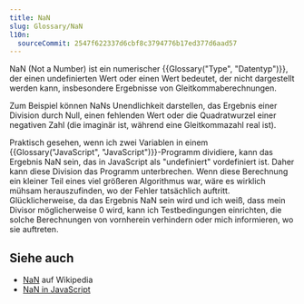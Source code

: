 ```yaml
---
title: NaN
slug: Glossary/NaN
l10n:
  sourceCommit: 2547f622337d6cbf8c3794776b17ed377d6aad57
---
```


NaN (Not a Number) ist ein numerischer {{Glossary("Type", "Datentyp")}}, der einen undefinierten Wert oder einen Wert bedeutet, der nicht dargestellt werden kann, insbesondere Ergebnisse von Gleitkommaberechnungen.

Zum Beispiel können NaNs Unendlichkeit darstellen, das Ergebnis einer Division durch Null, einen fehlenden Wert oder die Quadratwurzel einer negativen Zahl (die imaginär ist, während eine Gleitkommazahl real ist).

Praktisch gesehen, wenn ich zwei Variablen in einem {{Glossary("JavaScript", "JavaScript")}}-Programm dividiere, kann das Ergebnis NaN sein, das in JavaScript als "undefiniert" vordefiniert ist. Daher kann diese Division das Programm unterbrechen. Wenn diese Berechnung ein kleiner Teil eines viel größeren Algorithmus war, wäre es wirklich mühsam herauszufinden, wo der Fehler tatsächlich auftritt. Glücklicherweise, da das Ergebnis NaN sein wird und ich weiß, dass mein Divisor möglicherweise 0 wird, kann ich Testbedingungen einrichten, die solche Berechnungen von vornherein verhindern oder mich informieren, wo sie auftreten.

## Siehe auch

- [NaN](https://en.wikipedia.org/wiki/NaN) auf Wikipedia
- [NaN in JavaScript](/de/docs/Web/JavaScript/Reference/Global_Objects/NaN)
